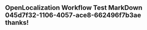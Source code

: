 <properties
ms.topic="hero-topic"
ms.test1="hero-topic"
ms.test2="test"/>

## OpenLocalization Workflow Test MarkDown 045d7f32-1106-4057-ace8-662496f7b3ae thanks!
<!--HONumber=Mar16_HO2-->
